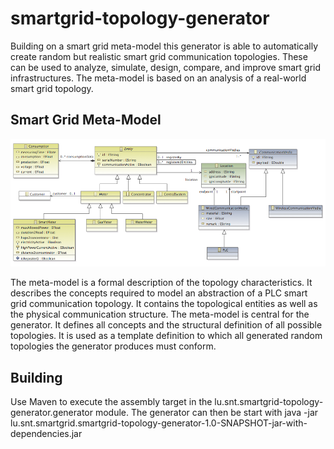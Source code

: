 smartgrid-topology-generator
============================
Building on a smart grid meta-model this generator is able to automatically create random but realistic smart grid communication topologies.
These can be used to analyze, simulate, design, compare, and improve smart grid infrastructures.
The meta-model is based on an analysis of a real-world smart grid topology.

Smart Grid Meta-Model
--------------
![alt tag](/lu.snt.smartgrid-topology-generator.model/meta-model.png)

The meta-model is a formal description of the topology characteristics.
It describes the concepts required to model an abstraction of a PLC smart grid communication topology.
It contains the topological entities as well as the physical communication structure.
The meta-model is central for the generator.
It defines all concepts and the structural definition of all possible topologies.
It is used as a template definition to which all generated random topologies the generator produces must conform.

Building
--------------
Use Maven to execute the assembly target in the lu.snt.smartgrid-topology-generator.generator module.
The generator can then be start with java -jar lu.snt.smartgrid.smartgrid-topology-generator-1.0-SNAPSHOT-jar-with-dependencies.jar